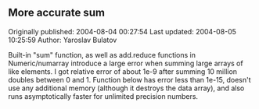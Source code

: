 ## More accurate sum

Originally published: 2004-08-04 00:27:54
Last updated: 2004-08-05 10:25:59
Author: Yaroslav Bulatov

Built-in "sum" function, as well as add.reduce functions in Numeric/numarray introduce a large error when summing large arrays of like elements. I got relative error of about 1e-9 after summing 10 million doubles between 0 and 1. Function below has error less than 1e-15, doesn't use any additional memory (although it destroys the data array), and also runs asymptotically faster for unlimited precision numbers.